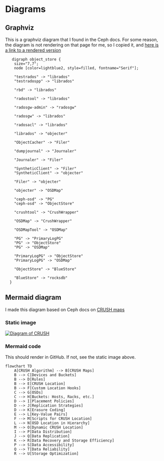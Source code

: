 # Diagrams

## Graphviz

This is a graphviz diagram that I found in the Ceph docs. For some reason, the diagram is not rendering on that page for me, so I copied it, and [here is a link to a rendered version][1]

```graphviz
   digraph object_store {
    size="7,7";
    node [color=lightblue2, style=filled, fontname="Serif"];

    "testrados" -> "librados"
    "testradospp" -> "librados"

    "rbd" -> "librados"

    "radostool" -> "librados"

    "radosgw-admin" -> "radosgw"

    "radosgw" -> "librados"

    "radosacl" -> "librados"

    "librados" -> "objecter"

    "ObjectCacher" -> "Filer"

    "dumpjournal" -> "Journaler"

    "Journaler" -> "Filer"

    "SyntheticClient" -> "Filer"
    "SyntheticClient" -> "objecter"

    "Filer" -> "objecter"

    "objecter" -> "OSDMap"

    "ceph-osd" -> "PG"
    "ceph-osd" -> "ObjectStore"

    "crushtool" -> "CrushWrapper"

    "OSDMap" -> "CrushWrapper"

    "OSDMapTool" -> "OSDMap"

    "PG" -> "PrimaryLogPG"
    "PG" -> "ObjectStore"
    "PG" -> "OSDMap"

    "PrimaryLogPG" -> "ObjectStore"
    "PrimaryLogPG" -> "OSDMap"

    "ObjectStore" -> "BlueStore"

    "BlueStore" -> "rocksdb"
  }
```

## Mermaid diagram

I made this diagram based on Ceph docs on [CRUSH maps](https://docs.ceph.com/en/latest/rados/operations/crush-map/)

### Static image

[![Diagram of CRUSH](https://mermaid.ink/img/pako:eNptk11v2jAUhv-K5WtAQCCIXEwCQkcLDJq0u5jpxalj4IgkjhynW4r47zNO0pWpvkn0vs_58LF9plxGgnp0H8vf_AhKkyd_lxKzJmwWPIcLMokPUqE-Ji-k3f5GprW8hix_qcipNWbMF2_IRU4gjci04CehbwmfBUUsbrV5nW4lOWiU6Y15x2ZFrmXy4ZKFlKcmwcwy39km9G-lBaure4bPdd4iAfCT-QjNOzXpW_KebWPgIhGpJlsZI8eP9irggQUiM3pVPdQKtDj8Dy3ZXEFeKEFmMsL0UJtza67YUpTtnxAXgmwBVRN6Z901C7nCTOdkLxX5chQrC_64bvPfHNCMAoUCxY9lza0tt2F-mUKC_Otk9xbaMh80EB9zrfC1-OQ_WP-x8j9tvbaX1g4am8s3oUp73qGWCg6CzPf76xRT3rS1tSFhFTLh5n7k-Iox6gZ4tMBTkzNGuLEDaz-zpsAm05jge9MVbdFEqAQwMpf4fA3ZUX00J7qjnvmNQJ12dJdeDAeFlmGZcuppVYgWLbLInKaPcFCQUG8PcW7UDFLqnekf6rmdkeP2uiNnMHbGw9Gw36Il9RzXMbrTdfujwaA36LqXFn2X0iTodsbV6o_7vZ47dNwWFRGavtfVG7NPzVb4ZQOubVz-Ao39Emc?type=png)](https://mermaid.live/edit#pako:eNptk11v2jAUhv-K5WtAQCCIXEwCQkcLDJq0u5jpxalj4IgkjhynW4r47zNO0pWpvkn0vs_58LF9plxGgnp0H8vf_AhKkyd_lxKzJmwWPIcLMokPUqE-Ji-k3f5GprW8hix_qcipNWbMF2_IRU4gjci04CehbwmfBUUsbrV5nW4lOWiU6Y15x2ZFrmXy4ZKFlKcmwcwy39km9G-lBaure4bPdd4iAfCT-QjNOzXpW_KebWPgIhGpJlsZI8eP9irggQUiM3pVPdQKtDj8Dy3ZXEFeKEFmMsL0UJtza67YUpTtnxAXgmwBVRN6Z901C7nCTOdkLxX5chQrC_64bvPfHNCMAoUCxY9lza0tt2F-mUKC_Otk9xbaMh80EB9zrfC1-OQ_WP-x8j9tvbaX1g4am8s3oUp73qGWCg6CzPf76xRT3rS1tSFhFTLh5n7k-Iox6gZ4tMBTkzNGuLEDaz-zpsAm05jge9MVbdFEqAQwMpf4fA3ZUX00J7qjnvmNQJ12dJdeDAeFlmGZcuppVYgWLbLInKaPcFCQUG8PcW7UDFLqnekf6rmdkeP2uiNnMHbGw9Gw36Il9RzXMbrTdfujwaA36LqXFn2X0iTodsbV6o_7vZ47dNwWFRGavtfVG7NPzVb4ZQOubVz-Ao39Emc)

### Mermaid code

This should render in GitHub. If not, see the static image above.

```mermaid
flowchart TD
    A[CRUSH Algorithm] --> B[CRUSH Maps]
    B --> C[Devices and Buckets]
    B --> D[Rules]
    B --> E[CRUSH Location]
    B --> F[Custom Location Hooks]
    C --> G[OSDs]
    C --> H[Buckets: Hosts, Racks, etc.]
    D --> I[Placement Policies]
    D --> J[Replication Strategies]
    D --> K[Erasure Coding]
    E --> L[Key-Value Pairs]
    F --> M[Scripts for CRUSH Location]
    L --> N[OSD Location in Hierarchy]
    M --> O[Dynamic CRUSH Location]
    I --> P[Data Distribution]
    J --> Q[Data Replication]
    K --> R[Data Recovery and Storage Efficiency]
    P --> S[Data Accessibility]
    Q --> T[Data Reliability]
    R --> U[Storage Optimization]
```

[1]: <https://dreampuf.github.io/GraphvizOnline/#%20%20%20digraph%20object_store%20%7B%0A%20%20%20%20size%3D%227%2C7%22%3B%0A%20%20%20%20node%20%5Bcolor%3Dlightblue2%2C%20style%3Dfilled%2C%20fontname%3D%22Serif%22%5D%3B%0A%0A%20%20%20%20%22testrados%22%20-%3E%20%22librados%22%0A%20%20%20%20%22testradospp%22%20-%3E%20%22librados%22%0A%0A%20%20%20%20%22rbd%22%20-%3E%20%22librados%22%0A%0A%20%20%20%20%22radostool%22%20-%3E%20%22librados%22%0A%0A%20%20%20%20%22radosgw-admin%22%20-%3E%20%22radosgw%22%0A%0A%20%20%20%20%22radosgw%22%20-%3E%20%22librados%22%0A%0A%20%20%20%20%22radosacl%22%20-%3E%20%22librados%22%0A%0A%20%20%20%20%22librados%22%20-%3E%20%22objecter%22%0A%0A%20%20%20%20%22ObjectCacher%22%20-%3E%20%22Filer%22%0A%0A%20%20%20%20%22dumpjournal%22%20-%3E%20%22Journaler%22%0A%0A%20%20%20%20%22Journaler%22%20-%3E%20%22Filer%22%0A%0A%20%20%20%20%22SyntheticClient%22%20-%3E%20%22Filer%22%0A%20%20%20%20%22SyntheticClient%22%20-%3E%20%22objecter%22%0A%0A%20%20%20%20%22Filer%22%20-%3E%20%22objecter%22%0A%0A%20%20%20%20%22objecter%22%20-%3E%20%22OSDMap%22%0A%0A%20%20%20%20%22ceph-osd%22%20-%3E%20%22PG%22%0A%20%20%20%20%22ceph-osd%22%20-%3E%20%22ObjectStore%22%0A%0A%20%20%20%20%22crushtool%22%20-%3E%20%22CrushWrapper%22%0A%0A%20%20%20%20%22OSDMap%22%20-%3E%20%22CrushWrapper%22%0A%0A%20%20%20%20%22OSDMapTool%22%20-%3E%20%22OSDMap%22%0A%0A%20%20%20%20%22PG%22%20-%3E%20%22PrimaryLogPG%22%0A%20%20%20%20%22PG%22%20-%3E%20%22ObjectStore%22%0A%20%20%20%20%22PG%22%20-%3E%20%22OSDMap%22%0A%0A%20%20%20%20%22PrimaryLogPG%22%20-%3E%20%22ObjectStore%22%0A%20%20%20%20%22PrimaryLogPG%22%20-%3E%20%22OSDMap%22%0A%0A%20%20%20%20%22ObjectStore%22%20-%3E%20%22BlueStore%22%0A%0A%20%20%20%20%22BlueStore%22%20-%3E%20%22rocksdb%22%0A%20%20%7D>
